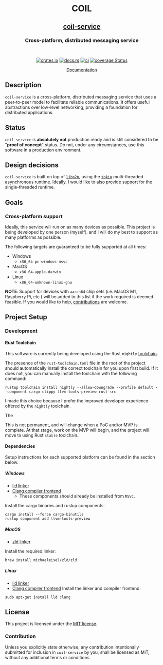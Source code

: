 <div align="center">
  <h1>COIL</h1>
  <h2>
    <a href="https://crates.io/crates/coil-service" rel="noreferrer noopener">coil-service
    </a>
  </h2>
  <!-- TODO: Add a custom logo instead of the `h1` tag (example on next line) -->
  <!-- <img src="assets/images/logo-raster.png"  alt="project logo"/> -->
  <h3>Cross-platform, distributed messaging service</h3>
  <br/>

[![crates.io](https://img.shields.io/crates/v/coil-service.svg)](https://crates.io/crates/coil-service)
[![docs.rs](https://docs.rs/coil-service/badge.svg)](https://docs.rs/coil-service)
[![ci](https://github.com/peter-donovan/coil-service/workflows/CI/badge.svg)](https://github.com/peter-donovan/coil-service/actions)
[![coverage Status](https://coveralls.io/repos/github/peter-donovan/coil-service/badge.svg)](https://coveralls.io/github/peter-donovan/coil-service)

[Documentation][docs]

</div>

## Description
`coil-service` is a cross-platform, distributed messaging service that uses a peer-to-peer model to facilitate reliable communications. It offers useful abstractions over low-level networking, providing a foundation for distributed applications.

## Status

`coil-service` is **absolutely not** production ready and is still considered to be "**proof of concept**" status. Do not, under any circumstances, use this software in a production environment. 

## Design decisions

`coil-service` is built on top of [`libp2p`][libp2p], using the [`tokio`][tokio] multi-threaded asynchronous runtime. Ideally, I would like to also provide support for the single-threaded runtime.

## Goals

### Cross-platform support
Ideally, this service will run on as many devices as possible. This project is being developed by one person (myself), and I will do my best to support as many platforms as possible.

The following targets are guaranteed to be fully supported at all times:
  - Windows
    - `x86_64-pc-windows-msvc`
  - MacOS
    - `x86_64-apple-darwin`
  - Linux
    - `x86_64-unknown-linux-gnu`
    
**NOTE**: Support for devices with `aarch64` chip sets (i.e. MacOS M1, Raspberry Pi, etc.) will be added to this list if the work required is deemed feasible. If you would like to help, [contributions][contributing] are welcome.

## Project Setup

### Development

#### Rust Toolchain

This software is currently being developed using the Rust `nightly` [toolchain][project-rust-toolchain].

The presence of the `rust-toolchain.toml` file in the root of the project should automatically install the correct toolchain for you upon first build.
If it does not, you can manually install the toolchain with the following command:

```shell
rustup toolchain install nightly --allow-downgrade --profile default --component cargo clippy llvm-tools-preview rust-src
```

I made this choice because I prefer the improved developer experience offered by the `nightly` toolchain.

The 

This is not permanent, and will change when a PoC and/or MVP is complete. At that stage, work on the MVP will begin, and the project will move to using Rust `stable` toolchain.


#### Dependencies

Setup instructions for each supported platform can be found in the section below:

##### Windows
- [lld linker][lld-linker]
- [Clang compiler frontend][clang]
  - These components should already be installed from `MSVC`.

Install the cargo binaries and rustup components:
```shell
cargo install --force cargo-binutils
rustup component add llvm-tools-preview
```

##### MacOS
- [zld linker][zld]

Install the required linker:
```shell
brew install michaeleisel/zld/zld
```

##### Linux
- [lld linker][lld-linker]
- [Clang compiler frontend][clang]
Install the linker and compiler frontend:
```shell
sudo apt-get install lld clang
```

## License

This project is licensed under the [MIT license][license].

### Contribution

Unless you explicitly state otherwise, any contribution intentionally submitted for inclusion in `coil-service` by you, shall be licensed as MIT, without any additional terms or conditions.

<!-- Links -->

<!-- crate docs -->
[docs]: https://docs.rs/coil-service
<!-- dependencies -->
[tokio]: https://crates.io/crates/tokio
[libp2p]: https://crates.io/crates/libp2p
<!-- Linker -->
[clang]: https://clang.llvm.org/
[lld-linker]: https://lld.llvm.org/
[zld]: https://github.com/michaeleisel/zld
<!-- Repository -->
[contributing]: ./CONTRIBUTING.md
[license]: ./LICENSE
[project-rust-toolchain]: ./rust-toolchain.toml